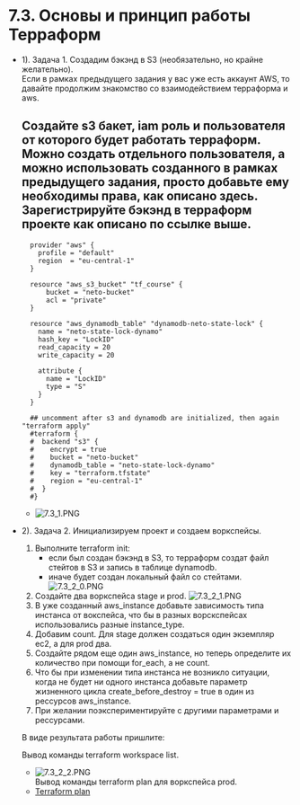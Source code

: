 # 7.3. Основы и принцип работы Терраформ
- 1).
  Задача 1. Создадим бэкэнд в S3 (необязательно, но крайне желательно).  
  Если в рамках предыдущего задания у вас уже есть аккаунт AWS, то давайте продолжим знакомство со взаимодействием терраформа и aws.  

  Создайте s3 бакет, iam роль и пользователя от которого будет работать терраформ. 
  Можно создать отдельного пользователя, а можно использовать созданного в рамках предыдущего задания, 
  просто добавьте ему необходимы права, как описано здесь.  
  Зарегистрируйте бэкэнд в терраформ проекте как описано по ссылке выше.
  - 
    ```
      provider "aws" {
        profile = "default"
        region  = "eu-central-1"
      }

      resource "aws_s3_bucket" "tf_course" {
          bucket = "neto-bucket"
          acl = "private"
      }

      resource "aws_dynamodb_table" "dynamodb-neto-state-lock" {
        name = "neto-state-lock-dynamo"
        hash_key = "LockID"
        read_capacity = 20
        write_capacity = 20
       
        attribute {
          name = "LockID"
          type = "S"
        }
      }

      ## uncomment after s3 and dynamodb are initialized, then again "terraform apply"
      #terraform {
      #  backend "s3" {
      #    encrypt = true    
      #    bucket = "neto-bucket"
      #    dynamodb_table = "neto-state-lock-dynamo"
      #    key = "terraform.tfstate"
      #    region = "eu-central-1"
      #  }
      #}
  ```
  - ![7.3_1.PNG](images/7.3_1.PNG)
  
- 2). 
  Задача 2. Инициализируем проект и создаем воркспейсы.  
  
  1. Выполните terraform init:  
        - если был создан бэкэнд в S3, то терраформ создат файл стейтов в S3 и запись в таблице dynamodb.  
        - иначе будет создан локальный файл со стейтами.  
        ![7.3_2_0.PNG](images/7.3_2_0.PNG) 
  2. Создайте два воркспейса stage и prod. 
  ![7.3_2_1.PNG](images/7.3_2_1.PNG)  
  3. В уже созданный aws_instance добавьте зависимость типа инстанса от вокспейса, что бы в разных ворскспейсах использовались разные instance_type.  
  4. Добавим count. Для stage должен создаться один экземпляр ec2, а для prod два.  
  5. Создайте рядом еще один aws_instance, но теперь определите их количество при помощи for_each, а не count.  
  6. Что бы при изменении типа инстанса не возникло ситуации, когда не будет ни одного инстанса добавьте параметр жизненного цикла create_before_destroy = true в один из рессурсов aws_instance.  
  7. При желании поэкспериментируйте с другими параметрами и рессурсами.    
  
  В виде результата работы пришлите:  

  Вывод команды terraform workspace list.
  - ![7.3_2_2.PNG](images/7.3_2_2.PNG)  
  Вывод команды terraform plan для воркспейса prod.
  - [Terraform plan](./Terraform/7.3/plan.txt)